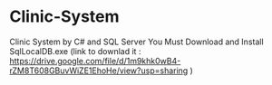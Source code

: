 # Clinic-System
Clinic System by C# and SQL Server
You Must Download and Install SqlLocalDB.exe (link to downlad it : https://drive.google.com/file/d/1m9khk0wB4-rZM8T608GBuvWiZE1EhoHe/view?usp=sharing )

